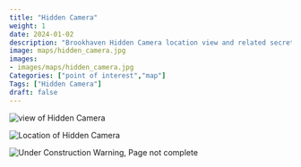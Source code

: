 ```yaml
---
title: "Hidden Camera"
weight: 1
date: 2024-01-02
description: "Brookhaven Hidden Camera location view and related secrets"
image: maps/hidden_camera.jpg
images:
- images/maps/hidden_camera.jpg
Categories: ["point of interest","map"]
Tags: ["Hidden Camera"]
draft: false
--- 
```



<!-- ![LOC PIC]() -->

![view of Hidden Camera](/images/maps/hidden_camera.jpg)

![Location of Hidden Camera](/images/maps/hidden-camera.png)

![Under Construction Warning, Page not complete](/images/under_construction.png)

<!-- <hr style="background-color: #28b44c" size=8>

### CaseBook Items

- [URL](/)

<hr style="background-color: #28b44c" size=8>

### Quests

- [URL](/) -->